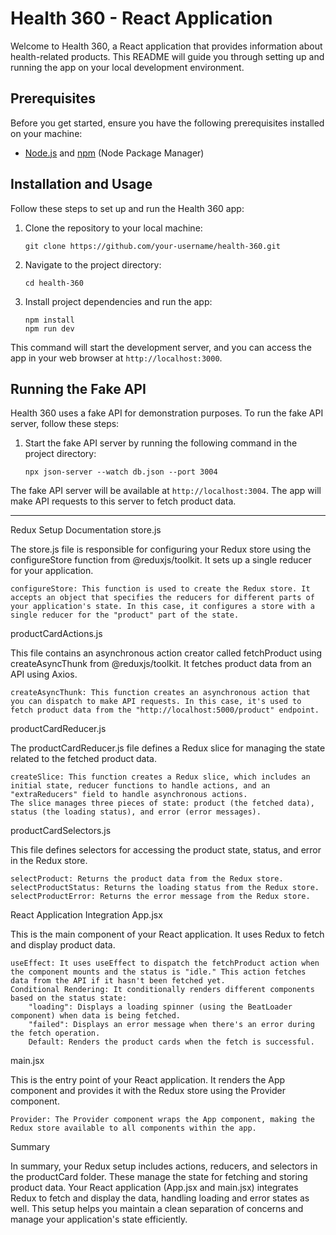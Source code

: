 
# Health 360 - React Application

Welcome to Health 360, a React application that provides information about health-related products. This README will guide you through setting up and running the app on your local development environment.

## Prerequisites

Before you get started, ensure you have the following prerequisites installed on your machine:

- [Node.js](https://nodejs.org/) and [npm](https://www.npmjs.com/) (Node Package Manager)

## Installation and Usage

Follow these steps to set up and run the Health 360 app:

1. Clone the repository to your local machine:

   ```shell
   git clone https://github.com/your-username/health-360.git
   ```

2. Navigate to the project directory:

   ```shell
   cd health-360
   ```

3. Install project dependencies and run the app:

   ```shell
   npm install
   npm run dev
   ```

This command will start the development server, and you can access the app in your web browser at `http://localhost:3000`.

## Running the Fake API

Health 360 uses a fake API for demonstration purposes. To run the fake API server, follow these steps:

1. Start the fake API server by running the following command in the project directory:

   ```shell
   npx json-server --watch db.json --port 3004
   ```

The fake API server will be available at `http://localhost:3004`. The app will make API requests to this server to fetch product data.


-----------------------------------------

Redux Setup Documentation
store.js

The store.js file is responsible for configuring your Redux store using the configureStore function from @reduxjs/toolkit. It sets up a single reducer for your application.

    configureStore: This function is used to create the Redux store. It accepts an object that specifies the reducers for different parts of your application's state. In this case, it configures a store with a single reducer for the "product" part of the state.

productCardActions.js

This file contains an asynchronous action creator called fetchProduct using createAsyncThunk from @reduxjs/toolkit. It fetches product data from an API using Axios.

    createAsyncThunk: This function creates an asynchronous action that you can dispatch to make API requests. In this case, it's used to fetch product data from the "http://localhost:5000/product" endpoint.

productCardReducer.js

The productCardReducer.js file defines a Redux slice for managing the state related to the fetched product data.

    createSlice: This function creates a Redux slice, which includes an initial state, reducer functions to handle actions, and an "extraReducers" field to handle asynchronous actions.
    The slice manages three pieces of state: product (the fetched data), status (the loading status), and error (error messages).

productCardSelectors.js

This file defines selectors for accessing the product state, status, and error in the Redux store.

    selectProduct: Returns the product data from the Redux store.
    selectProductStatus: Returns the loading status from the Redux store.
    selectProductError: Returns the error message from the Redux store.

React Application Integration
App.jsx

This is the main component of your React application. It uses Redux to fetch and display product data.

    useEffect: It uses useEffect to dispatch the fetchProduct action when the component mounts and the status is "idle." This action fetches data from the API if it hasn't been fetched yet.
    Conditional Rendering: It conditionally renders different components based on the status state:
        "loading": Displays a loading spinner (using the BeatLoader component) when data is being fetched.
        "failed": Displays an error message when there's an error during the fetch operation.
        Default: Renders the product cards when the fetch is successful.

main.jsx

This is the entry point of your React application. It renders the App component and provides it with the Redux store using the Provider component.

    Provider: The Provider component wraps the App component, making the Redux store available to all components within the app.

Summary

In summary, your Redux setup includes actions, reducers, and selectors in the productCard folder. These manage the state for fetching and storing product data. Your React application (App.jsx and main.jsx) integrates Redux to fetch and display the data, handling loading and error states as well. This setup helps you maintain a clean separation of concerns and manage your application's state efficiently.
